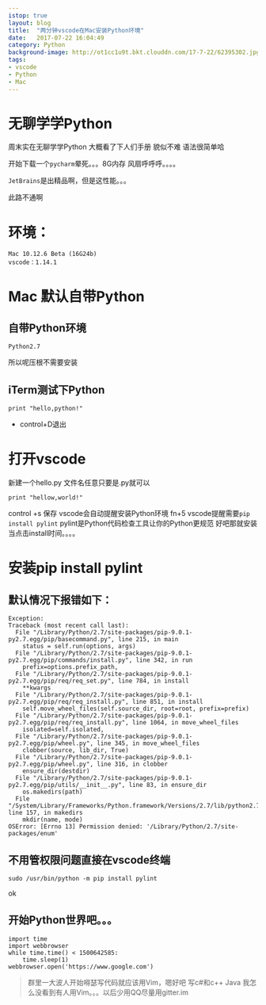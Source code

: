 ```yaml
---
istop: true
layout: blog
title:  "两分钟vscode在Mac安装Python环境"
date:   2017-07-22 16:04:49
category: Python
background-image: http://ot1cc1u9t.bkt.clouddn.com/17-7-22/62395302.jpg
tags: 
- vscode
- Python
- Mac
---
```

 
# 无聊学学Python

周末实在无聊学学Python 大概看了下人们手册 貌似不难 语法很简单哈
 
开始下载一个``pycharm``晕死。。。8G内存 风扇呼呼呼。。。。
 
``JetBrains``是出精品啊，但是这性能。。。
 
此路不通啊
 

# 环境：
```shell
Mac 10.12.6 Beta (16G24b)
vscode：1.14.1
```

# Mac 默认自带Python 
## 自带Python环境
```shell
Python2.7

```
所以呢压根不需要安装 
## iTerm测试下Python

```
print "hello,python!"

```
* control+D退出

# 打开vscode

新建一个hello.py 文件名任意只要是.py就可以
````
print "hellow,world!"
````
control +s 保存 
vscode会自动提醒安装Python环境
fn+5
vscode提醒需要``pip install pylint``
pylint是Python代码检查工具让你的Python更规范
好吧那就安装 当点击install时间。。。。
 
# 安装pip install pylint

## 默认情况下报错如下：
 
```
Exception:
Traceback (most recent call last):
  File "/Library/Python/2.7/site-packages/pip-9.0.1-py2.7.egg/pip/basecommand.py", line 215, in main
    status = self.run(options, args)
  File "/Library/Python/2.7/site-packages/pip-9.0.1-py2.7.egg/pip/commands/install.py", line 342, in run
    prefix=options.prefix_path,
  File "/Library/Python/2.7/site-packages/pip-9.0.1-py2.7.egg/pip/req/req_set.py", line 784, in install
    **kwargs
  File "/Library/Python/2.7/site-packages/pip-9.0.1-py2.7.egg/pip/req/req_install.py", line 851, in install
    self.move_wheel_files(self.source_dir, root=root, prefix=prefix)
  File "/Library/Python/2.7/site-packages/pip-9.0.1-py2.7.egg/pip/req/req_install.py", line 1064, in move_wheel_files
    isolated=self.isolated,
  File "/Library/Python/2.7/site-packages/pip-9.0.1-py2.7.egg/pip/wheel.py", line 345, in move_wheel_files
    clobber(source, lib_dir, True)
  File "/Library/Python/2.7/site-packages/pip-9.0.1-py2.7.egg/pip/wheel.py", line 316, in clobber
    ensure_dir(destdir)
  File "/Library/Python/2.7/site-packages/pip-9.0.1-py2.7.egg/pip/utils/__init__.py", line 83, in ensure_dir
    os.makedirs(path)
  File "/System/Library/Frameworks/Python.framework/Versions/2.7/lib/python2.7/os.py", line 157, in makedirs
    mkdir(name, mode)
OSError: [Errno 13] Permission denied: '/Library/Python/2.7/site-packages/enum'
```
## 不用管权限问题直接在vscode终端

```
sudo /usr/bin/python -m pip install pylint
``` 
ok 
## 开始Python世界吧。。。

```
import time
import webbrowser
while time.time() < 1500642585:
    time.sleep(1)
webbrowser.open('https://www.google.com')
```


> 群里一大波人开始嘚瑟写代码就应该用Vim，嗯好吧 写c#和c++  Java 我怎么没看到有人用Vim。。。以后少用QQ尽量用gitter.im
